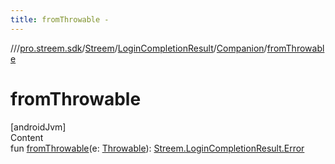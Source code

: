 ```yaml
---
title: fromThrowable -
---
```

//[<root>](../../../../../index.md)/[pro.streem.sdk](../../../index.md)/[Streem](../../index.md)/[LoginCompletionResult](../index.md)/[Companion](index.md)/[fromThrowable](from-throwable.md)



# fromThrowable  
[androidJvm]  
Content  
fun [fromThrowable](from-throwable.md)(e: [Throwable](https://kotlinlang.org/api/latest/jvm/stdlib/kotlin/-throwable/index.html)): [Streem.LoginCompletionResult.Error](../-error/index.md)  



